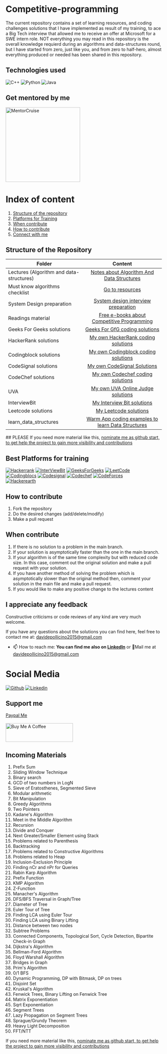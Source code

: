 # Competitive-programming

The current repository contains a set of learning resources, and coding challenges solutions that I have implemented as result of my training, to ace a Big Tech interview that allowed me to receive an offer at Microsoft for a SWE intern role. 
NOT everything you may read in this repository is the overall knowledge requierd during an algorithms and data-structures round, but I have started from zero, just like you, and from zero to half-hero, almost everything produced or needed has been shared in this repository. 

## Technologies used
![C++](https://img.shields.io/badge/c++-%2300599C.svg?style=for-the-badge&logo=c%2B%2B&logoColor=white)
![Python](https://img.shields.io/badge/python-3670A0?style=for-the-badge&logo=python&logoColor=ffdd54)
![Java](https://img.shields.io/badge/java-%23ED8B00.svg?style=for-the-badge&logo=java&logoColor=white)

## Get mentored by me
<a href="https://mentorcruise.com/mentor/davidepollicino/"> <img src="https://cdn.mentorcruise.com/img/banner/navy-sm.svg" width="240" alt="MentorCruise"> </a>

# Index of content
1. [Structure of the repository](#Structure-of-the-Repository)
2. [Platforms for Training](#Platforms-for-training)
3. [When contribute](#When-contribute)
4. [How to contribute](#How-to-contribute)
6. [Connect with me](#Connect-with-me)

## Structure of the Repository

|Folder|Content|
|-------|:------:|
|Lectures (Algorithm and data-structures)|[Notes about Algorithm And Data Structures](Lectures/README.md)|
|Must know algorithms checklist|[Go to resources](MUST_KNOW_ALGORITHMS.md)|
|System Design preparation|[System design interview preparation](system-design/README.md)|
|Readings material|[Free e-books about Competitive Programming](Reading/)|
|Geeks For Geeks solutions|[Geeks For GfG coding solutions](geeksforgeeks/README.md)|
|HackerRank solutions |[My own HackerRank coding solutions](HackerRank/README.md)|
|Codingblock solutions|[My own Codingblock coding solutions](codingblock/README.md)|
|CodeSignal solutions|[My own CodeSignal Solutions](codesignal/README.md)|
|CodeChef solutions| [My own Codechef coding solutions](codechef/)|
|UVA|[My own UVA Online Judge solutions ](UVA/)|
|InterviewBit|[My Interview Bit solutions ](interviewbit/README.md)|
|Leetcode solutions|[My Leetcode solutions ](interviewbit/README.md)|
|learn_data_structures|[ Warm App coding examples to learn Data Structures](learn_data_structures/)|


## PLEASE
If you need more material like this, [nominate me as github start, to get help the project to gain more visibility and contributions](https://stars.github.com/program/)
## Best Platforms for training

 [![Hackerrank](https://img.shields.io/badge/-hackerrank-7cfc00?style=flat&labelColor=7cfc00&logo=hackerrank&logoColor=white)](https://www.hackerrank.com/davidepollicino1)	
[![InterViewBit](https://img.shields.io/badge/-Interviewbit-87ceeb?style=flat&labelColor=87ceeb&logo=Interviewbit&logoColor=white)](https://www.interviewbit.com/profile/omonimus1)
[![GeeksForGeeks](https://img.shields.io/badge/geeksforfeeks-davidepollicino-green)](https://auth.geeksforgeeks.org/user/davidepollicino/practice/)	
[![LeetCode](https://img.shields.io/badge/-LeetCode-ff8c00?style=flat&labelColor=ff8c00&logo=LeetCode&logoColor=white)](https://leetcode.com/omonimus1/)
[![Codingblocs](https://img.shields.io/badge/-codingblocks-blue)](https://hack.codingblocks.com/app/users/242275)
[![Codesignal](https://img.shields.io/badge/codesignal-blue.svg)](https://app.codesignal.com/profile/davide_p7)	
[![Codechef](https://img.shields.io/badge/-Codechef-909090?style=flat&labelColor=909090&logo=Codechef&logoColor=white)](https://www.codechef.com/users/omonimus)
[![CodeForces](https://img.shields.io/badge/-CodeForces-ec6161?style=flat&labelColor=ec6161&logo=CodeForces&logoColor=white)](https://codeforces.com/profile/Davide_Pollicino)	
[![Hackerearth](https://img.shields.io/badge/hackerearth-purple.svg)](https://www.hackerearth.com/@davide12)	

## How to contribute
1. Fork the repository
2. Do the desired changes (add/delete/modify)
3. Make a pull request

## When contribute
1. If there is no solution to a problem in the main branch.
2. If your solution is asymptotically faster than the one in the main branch.
3. If your algorithm is of the same time complexity but with reduced code size. In this case, comment out the original solution and make a pull request with your solution.
4. If you have another method of solving the problem which is asymptotically slower than the original method then, comment your solution in the main file and make a pull request.
5. If you would like to make any positive change to the lectures content

## I appreciate any feedback
Constructive criticisms or code reviews of any kind are very much welcome.

If you have any questions about the solutions you can find here, feel free to contact me at: [davidepollicino2015@gmail.com](mailto:davidepollicino2015@gmail.com?subject=[GitHub]%20CompetitiveProgramming)


- 📫 How to reach me: **You can find me also on [Linkedln](https://www.linkedin.com/in/davidepollicino7/)** or 💌Mail me at [davidepollicino2015@gmail.com]()


# Social Media #
[![Github](https://img.shields.io/badge/-Github-000?style=flat&logo=Github&logoColor=white)](https://github.com/omonimus1)
[![Linkedin](https://img.shields.io/badge/-LinkedIn-blue?style=flat&logo=Linkedin&logoColor=white)](https://www.linkedin.com/in/davidepollicino7/)

## Support me
[Paypal Me](https://www.paypal.com/paypalme/davidepollicino7?locale.x=en_US)
</br></br>
<a href="https://www.buymeacoffee.com/omonimus1" target="_blank"><img src="https://cdn.buymeacoffee.com/buttons/v2/default-yellow.png" alt="Buy Me A Coffee" style="height: 60px !important;width: 217px !important;" ></a>


## Incoming Materials
1. Prefix Sum
2. Sliding Window Technique
3. Binary search
4. GCD of two numbers in LogN
5. Sieve of Eratosthenes, Segmented Sieve
6. Modular arithmetic
7. Bit Manipulation
8. Greedy Algorithms
9. Two Pointers
10. Kadane's Algorithm
11. Meet in the Middle Algorithm
12. Recursion
13. Divide and Conquer
14. Next Greater/Smaller Element using Stack
15. Problems related to Parenthesis
16. Backtracking
17. Problems related to Constructive Algorithms
18. Problems related to Heap
19. Inclusion-Exclusion Principle
20. Finding nCr and nPr for Queries
21. Rabin Karp Algorithm
22. Prefix Function
23. KMP Algorithm
24. Z-Function
25. Manacher's Algorithm
26. DFS/BFS Traversal in Graph/Tree
27. Diameter of Tree
28. Euler Tour of Tree
29. Finding LCA using Euler Tour
30. Finding LCA using Binary Lifting
31. Distance between two nodes
32. Subtree Problems
33. Connected Components, Topological Sort, Cycle Detection, Bipartite Check-in Graph
34. Dijkstra's Algorithm
35. Bellman-Ford Algorithm
36. Floyd Warshall Algorithm
37. Bridges in Graph
38. Prim's Algorithm
39. 0/1 BFS
40. Dynamic Programming, DP with Bitmask, DP on trees
41. Disjoint Set
42. Kruskal's Algorithm
43. Fenwick Trees, Binary Lifting on Fenwick Tree
44. Matrix Exponentiation
45. Sqrt Exponentiation
46. Segment Trees
47. Lazy Propagation on Segment Trees
48. Sprague/Grundy Theorem
49. Heavy Light Decomposition
50. FFT/NTT

If you need more material like this, [nominate me as github start, to get help the project to gain more visibility and contributions](https://stars.github.com/program/)
